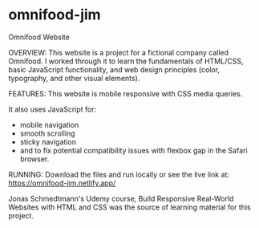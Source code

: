 # omnifood-jim

Omnifood Website

OVERVIEW:
This website is a project for a fictional company called Omnifood. I worked through it to learn the fundamentals of HTML/CSS, basic JavaScript functionality, and web design principles (color, typography, and other visual elements). 

FEATURES:
This website is mobile responsive with CSS media queries.

It also uses JavaScript for:
- mobile navigation
- smooth scrolling
- sticky navigation
- and to fix potential compatibility issues with flexbox gap in the Safari browser.

RUNNING:
Download the files and run locally or see the live link at: https://omnifood-jim.netlify.app/ 

Jonas Schmedtmann's Udemy course, Build Responsive Real-World Websites with HTML and CSS was the source of learning material for this project.

